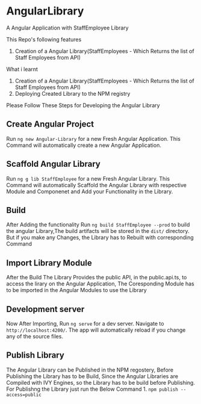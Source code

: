 # AngularLibrary
A Angular Application with StaffEmployee Library 

This Repo's following features
1. Creation of a Angular Library(StaffEmployees  - Which Returns the list of Staff Employees from API)


What i learnt
1. Creation of a Angular Library(StaffEmployees  - Which Returns the list of Staff Employees from API)
2. Deploying Created Library to the NPM registry

Please Follow These Steps for Developing the Angular Library
## Create Angular Project

Run `ng new Angular-Library` for a new Fresh  Angular Application. This Command  will automatically create a new Angular Application.


## Scaffold  Angular Library

Run `ng g lib StaffEmployee` for a new Fresh  Angular Library. This Command  will automatically Scaffold the Angular Library with respective Module and  Componenet and Add your Functionality in the Library.


## Build

After Adding the functionality Run `ng build StaffEmployee --prod` to build the angular Library,The build artifacts will be stored in the `dist/` directory. But if you make any Changes, the Library has to Rebuilt with corresponding Command

## Import Library Module

After the Build The Library Provides the public API, in the public.api.ts, to access the lirary on the Angular Application, The Coresponding Module has to be imported in the Angular Modules to use the Library 

## Development server

Now After Importing, Run `ng serve` for a dev server. Navigate to `http://localhost:4200/`. The app will automatically reload if you change any of the source files.


## Publish Library

The Angular Library can be Published in the NPM regostery, Before Publishing the Library has to be Build, Since the Angular Libraries are Compiled with IVY Engines, so the Library has to be build before Publishing.
   For Publishng the Library just run the Below Command
    1. `npm publish --access=public`
